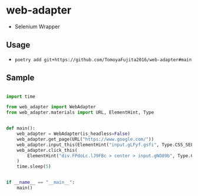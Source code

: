 # web-adapter
- Selenium Wrapper

## Usage
- `poetry add git+https://github.com/TomoyaFujita2016/web-adapter#main`


## Sample

```python

import time

from web_adapter import WebAdapter
from web_adapter.materials import URL, ElementHint, Type


def main():
    web_adapter = WebAdapter(is_headless=False)
    web_adapter.get_page(URL("https://www.google.com/"))
    web_adapter.input_this(ElementHint("input.gLFyf.gsfi", Type.CSS_SELECTOR), "poop")
    web_adapter.click_this(
        ElementHint("div.FPdoLc.lJ9FBc > center > input.gNO89b", Type.CSS_SELECTOR)
    )
    time.sleep(5)


if __name__ == "__main__":
    main() 
```
